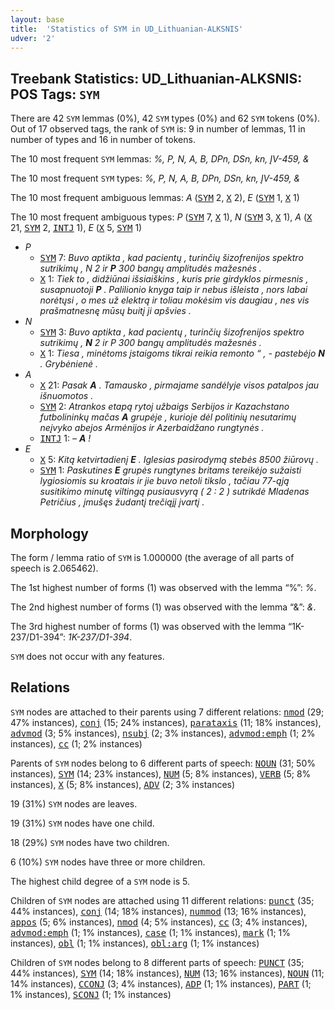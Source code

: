 ```yaml
---
layout: base
title:  'Statistics of SYM in UD_Lithuanian-ALKSNIS'
udver: '2'
---
```


## Treebank Statistics: UD_Lithuanian-ALKSNIS: POS Tags: `SYM`

There are 42 `SYM` lemmas (0%), 42 `SYM` types (0%) and 62 `SYM` tokens (0%).
Out of 17 observed tags, the rank of `SYM` is: 9 in number of lemmas, 11 in number of types and 16 in number of tokens.

The 10 most frequent `SYM` lemmas: <em>%, P, N, A, B, DPn, DSn, kn, ĮV-459, &amp;</em>

The 10 most frequent `SYM` types:  <em>%, P, N, A, B, DPn, DSn, kn, ĮV-459, &amp;</em>

The 10 most frequent ambiguous lemmas: <em>A</em> (<tt><a href="lt_alksnis-pos-SYM.html">SYM</a></tt> 2, <tt><a href="lt_alksnis-pos-X.html">X</a></tt> 2), <em>E</em> (<tt><a href="lt_alksnis-pos-SYM.html">SYM</a></tt> 1, <tt><a href="lt_alksnis-pos-X.html">X</a></tt> 1)

The 10 most frequent ambiguous types:  <em>P</em> (<tt><a href="lt_alksnis-pos-SYM.html">SYM</a></tt> 7, <tt><a href="lt_alksnis-pos-X.html">X</a></tt> 1), <em>N</em> (<tt><a href="lt_alksnis-pos-SYM.html">SYM</a></tt> 3, <tt><a href="lt_alksnis-pos-X.html">X</a></tt> 1), <em>A</em> (<tt><a href="lt_alksnis-pos-X.html">X</a></tt> 21, <tt><a href="lt_alksnis-pos-SYM.html">SYM</a></tt> 2, <tt><a href="lt_alksnis-pos-INTJ.html">INTJ</a></tt> 1), <em>E</em> (<tt><a href="lt_alksnis-pos-X.html">X</a></tt> 5, <tt><a href="lt_alksnis-pos-SYM.html">SYM</a></tt> 1)


* <em>P</em>
  * <tt><a href="lt_alksnis-pos-SYM.html">SYM</a></tt> 7: <em>Buvo aptikta , kad pacientų , turinčių šizofrenijos spektro sutrikimų , N 2 ir <b>P</b> 300 bangų amplitudės mažesnės .</em>
  * <tt><a href="lt_alksnis-pos-X.html">X</a></tt> 1: <em>Tiek to , didžiūnai išsiaiškins , kuris prie girdyklos pirmesnis , susapnuotoji <b>P</b> . Palilionio knyga taip ir nebus išleista , nors labai norėtųsi , o mes už elektrą ir toliau mokėsim vis daugiau , nes vis prašmatnesnę mūsų buitį ji apšvies .</em>
* <em>N</em>
  * <tt><a href="lt_alksnis-pos-SYM.html">SYM</a></tt> 3: <em>Buvo aptikta , kad pacientų , turinčių šizofrenijos spektro sutrikimų , <b>N</b> 2 ir P 300 bangų amplitudės mažesnės .</em>
  * <tt><a href="lt_alksnis-pos-X.html">X</a></tt> 1: <em>Tiesa , minėtoms įstaigoms tikrai reikia remonto “ , - pastebėjo <b>N</b> . Grybėnienė .</em>
* <em>A</em>
  * <tt><a href="lt_alksnis-pos-X.html">X</a></tt> 21: <em>Pasak <b>A</b> . Tamausko , pirmajame sandėlyje visos patalpos jau išnuomotos .</em>
  * <tt><a href="lt_alksnis-pos-SYM.html">SYM</a></tt> 2: <em>Atrankos etapą rytoj užbaigs Serbijos ir Kazachstano futbolininkų mačas <b>A</b> grupėje , kurioje dėl politinių nesutarimų neįvyko abejos Armėnijos ir Azerbaidžano rungtynės .</em>
  * <tt><a href="lt_alksnis-pos-INTJ.html">INTJ</a></tt> 1: <em>– <b>A</b> !</em>
* <em>E</em>
  * <tt><a href="lt_alksnis-pos-X.html">X</a></tt> 5: <em>Kitą ketvirtadienį <b>E</b> . Iglesias pasirodymą stebės 8500 žiūrovų .</em>
  * <tt><a href="lt_alksnis-pos-SYM.html">SYM</a></tt> 1: <em>Paskutines <b>E</b> grupės rungtynes britams tereikėjo sužaisti lygiosiomis su kroatais ir jie buvo netoli tikslo , tačiau 77-ąją susitikimo minutę viltingą pusiausvyrą ( 2 : 2 ) sutrikdė Mladenas Petričius , įmušęs žudantį trečiąjį įvartį .</em>

## Morphology

The form / lemma ratio of `SYM` is 1.000000 (the average of all parts of speech is 2.065462).

The 1st highest number of forms (1) was observed with the lemma “%”: <em>%</em>.

The 2nd highest number of forms (1) was observed with the lemma “&amp;”: <em>&amp;</em>.

The 3rd highest number of forms (1) was observed with the lemma “1K-237/D1-394”: <em>1K-237/D1-394</em>.

`SYM` does not occur with any features.


## Relations

`SYM` nodes are attached to their parents using 7 different relations: <tt><a href="lt_alksnis-dep-nmod.html">nmod</a></tt> (29; 47% instances), <tt><a href="lt_alksnis-dep-conj.html">conj</a></tt> (15; 24% instances), <tt><a href="lt_alksnis-dep-parataxis.html">parataxis</a></tt> (11; 18% instances), <tt><a href="lt_alksnis-dep-advmod.html">advmod</a></tt> (3; 5% instances), <tt><a href="lt_alksnis-dep-nsubj.html">nsubj</a></tt> (2; 3% instances), <tt><a href="lt_alksnis-dep-advmod-emph.html">advmod:emph</a></tt> (1; 2% instances), <tt><a href="lt_alksnis-dep-cc.html">cc</a></tt> (1; 2% instances)

Parents of `SYM` nodes belong to 6 different parts of speech: <tt><a href="lt_alksnis-pos-NOUN.html">NOUN</a></tt> (31; 50% instances), <tt><a href="lt_alksnis-pos-SYM.html">SYM</a></tt> (14; 23% instances), <tt><a href="lt_alksnis-pos-NUM.html">NUM</a></tt> (5; 8% instances), <tt><a href="lt_alksnis-pos-VERB.html">VERB</a></tt> (5; 8% instances), <tt><a href="lt_alksnis-pos-X.html">X</a></tt> (5; 8% instances), <tt><a href="lt_alksnis-pos-ADV.html">ADV</a></tt> (2; 3% instances)

19 (31%) `SYM` nodes are leaves.

19 (31%) `SYM` nodes have one child.

18 (29%) `SYM` nodes have two children.

6 (10%) `SYM` nodes have three or more children.

The highest child degree of a `SYM` node is 5.

Children of `SYM` nodes are attached using 11 different relations: <tt><a href="lt_alksnis-dep-punct.html">punct</a></tt> (35; 44% instances), <tt><a href="lt_alksnis-dep-conj.html">conj</a></tt> (14; 18% instances), <tt><a href="lt_alksnis-dep-nummod.html">nummod</a></tt> (13; 16% instances), <tt><a href="lt_alksnis-dep-appos.html">appos</a></tt> (5; 6% instances), <tt><a href="lt_alksnis-dep-nmod.html">nmod</a></tt> (4; 5% instances), <tt><a href="lt_alksnis-dep-cc.html">cc</a></tt> (3; 4% instances), <tt><a href="lt_alksnis-dep-advmod-emph.html">advmod:emph</a></tt> (1; 1% instances), <tt><a href="lt_alksnis-dep-case.html">case</a></tt> (1; 1% instances), <tt><a href="lt_alksnis-dep-mark.html">mark</a></tt> (1; 1% instances), <tt><a href="lt_alksnis-dep-obl.html">obl</a></tt> (1; 1% instances), <tt><a href="lt_alksnis-dep-obl-arg.html">obl:arg</a></tt> (1; 1% instances)

Children of `SYM` nodes belong to 8 different parts of speech: <tt><a href="lt_alksnis-pos-PUNCT.html">PUNCT</a></tt> (35; 44% instances), <tt><a href="lt_alksnis-pos-SYM.html">SYM</a></tt> (14; 18% instances), <tt><a href="lt_alksnis-pos-NUM.html">NUM</a></tt> (13; 16% instances), <tt><a href="lt_alksnis-pos-NOUN.html">NOUN</a></tt> (11; 14% instances), <tt><a href="lt_alksnis-pos-CCONJ.html">CCONJ</a></tt> (3; 4% instances), <tt><a href="lt_alksnis-pos-ADP.html">ADP</a></tt> (1; 1% instances), <tt><a href="lt_alksnis-pos-PART.html">PART</a></tt> (1; 1% instances), <tt><a href="lt_alksnis-pos-SCONJ.html">SCONJ</a></tt> (1; 1% instances)

